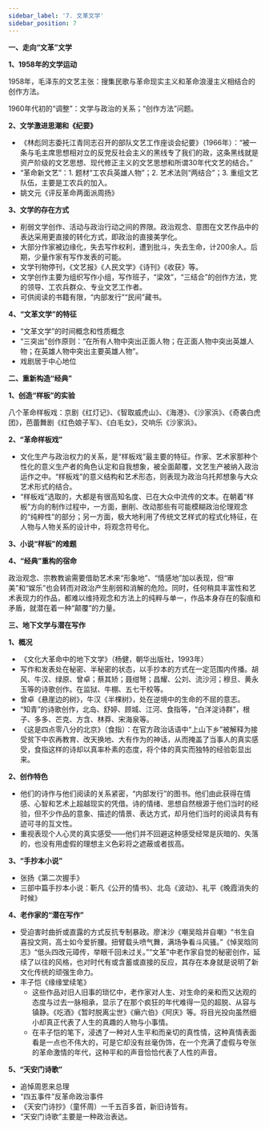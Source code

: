 ```yaml
---
sidebar_label: '7. 文革文学'
sidebar_position: 7
---
```



**一、走向“文革”文学**

**1、1958年的文学运动**

1958年，毛泽东的文艺主张：搜集民歌与革命现实主义和革命浪漫主义相结合的创作方法。

1960年代初的“调整”：文学与政治的关系；“创作方法”问题。

**2、文学激进思潮和《纪要》**

- 《林彪同志委托江青同志召开的部队文艺工作座谈会纪要》（1966年）：“被一条与毛主席思想相对立的反党反社会主义的黑线专了我们的政，这条黑线就是资产阶级的文艺思想、现代修正主义的文艺思想和所谓30年代文艺的结合。”
- “革命新文艺”：1. 题材“工农兵英雄人物”；2. 艺术法则“两结合”；3. 重组文艺队伍，主要是工农兵的加入。
- 姚文元《评反革命两面派周扬》

**3、文学的存在方式**

- 削弱文学创作、活动与政治行动之间的界限。政治观念、意图在文艺作品中的表达采用更直接的转化方式，即政治的直接美学化。
- 大部分作家被边缘化，失去写作权利，遭到批斗，失去生命，计200余人。后期，少量作家有写作发表的可能。
- 文学刊物停刊，《文艺报》《人民文学》《诗刊》《收获》等。
- 文学创作主要为组织写作小组，写作班子，“梁效”，“三结合”的创作方法，党的领导、工农兵群众、专业文艺工作者。
- 可供阅读的书籍有限，“内部发行”“民间”藏书。

**4、“文革文学”的特征**

- “文革文学”的时间概念和性质概念
- “三突出”创作原则：“在所有人物中突出正面人物；在正面人物中突出英雄人物；在英雄人物中突出主要英雄人物”。
- 戏剧居于中心地位


**二、重新构造“经典”**

**1、创造“样板”的实验**

八个革命样板戏：京剧《红灯记》、《智取威虎山》、《海港》、《沙家浜》、《奇袭白虎团》，芭蕾舞剧《红色娘子军》、《白毛女》，交响乐《沙家浜》。

**2、“革命样板戏”**

- 文化生产与政治权力的关系，是“样板戏”最主要的特征。作家、艺术家那种个性化的意义生产者的角色认定和自我想象，被全面颠覆，文艺生产被纳入政治运作之中。“样板戏”的意义结构和艺术形态，则表现为政治乌托邦想象与大众艺术形式的结合。
- “样板戏”选取的，大都是有很高知名度、已在大众中流传的文本。在朝着“样板”方向的制作过程中，一方面，删削、改动那些有可能模糊政治伦理观念的“纯粹性”的部分；另一方面，极大地利用了传统文艺样式的程式化特征，在人物与人物关系的设计中，将观念符号化。

**3、小说“样板”的难题**

**4、“经典”重构的宿命**

政治观念、宗教教谕需要借助艺术来“形象地”、“情感地”加以表现，但“审美”和“娱乐”也会转而对政治产生削弱和消解的危险。同时，任何稍具丰富性和艺术表现力的作品，都难以维持观念和方法上的纯粹与单一，作品本身存在的裂痕和矛盾，就潜在着一种“颠覆”的力量。

**三、地下文学与潜在写作**

**1、概况**

- 《文化大革命中的地下文学》（杨健，朝华出版社，1993年）
- 写作和发表处在秘密、半秘密的状态，以手抄本的方式在一定范围内传播。胡风、牛汉、绿原、曾卓；蔡其矫；聂绀弩；昌耀、公刘、流沙河；穆旦、黄永玉等的诗歌创作。在监狱、牛棚、五七干校等。
- 曾卓《悬崖边的树》，牛汉《半棵树》，处在逆境中的生命的不屈的意志。
- “知青”的诗歌创作，北岛、舒婷、顾城、江河、食指等，“白洋淀诗群”，根子、多多、芒克、方含、林莽、宋海泉等。
- 《这是四点零八分的北京》（食指）：在官方政治话语中“上山下乡”被解释为接受贫下中农再教育、改天换地、大有作为的神话，从而掩盖了当事人的真实感受，食指这样的诗却以真率朴素的态度，将个体的真实而独特的经验彰显出来。

**2、创作特色**

- 他们的诗作与他们阅读的关系紧密，“内部发行”的图书。他们由此获得在情感、心智和艺术上超越现实的凭借。诗的情绪、思想自然根源于他们当时的经验，但不少作品的意象、描述的情景、表达方式，却月他们当时的阅读具有有迹可寻的互文性。
- 重视表现个人心灵的真实感受——他们并不回避这种感受经常是灰暗的、失落的，也没有用虚假的理想主义色彩将之遮蔽或者拔高。

**3、“手抄本小说”**

- 张扬《第二次握手》
- 三部中篇手抄本小说：靳凡《公开的情书》、北岛《波动》、礼平《晚霞消失的时候》

**4、老作家的“潜在写作”**

- 受迫害时曲折或直露的方式反抗专制暴政。廖沫沙《嘲吴晗并自嘲》“书生自喜投文网，高士如今爱折腰。扭臂载头喷气舞，满场争看斗风骚。”《悼吴晗同志》“低头四改元璋传，举眼千回未过关。”“文革”中老作家自觉的秘密创作，延续了以往的风格，也对时代有或含蓄或直接的反应，其存在本身就是说明了新文化传统的顽强生命力。
- 丰子恺《缘缘堂续笔》
    - 这些作品对旧人旧事的琐忆中，老作家对人生、对生命的亲和而又达观的态度与过去一脉相承，显示了在那个疯狂的年代难得一见的超脱、从容与镇静。《吃酒》《暂时脱离尘世》《癞六伯》《阿庆》等。将目光投向虽然细小却真正代表了人生的真趣的人物与小事情。
    - 在丰子恺的笔下，浸透了一种对人生平和而亲切的真性情，这种真情表面看是一点也不伟大的，可是它却没有丝毫伪饰，在一个充满了虚假与夸张的革命激情的年代，这种平和的声音恰恰代表了人性的声音。

**5、“天安门诗歌”**
- 追悼周恩来总理
- “四五事件”反革命政治事件
- 《天安门诗抄》（童怀周）一千五百多首，新旧诗皆有。
- “天安门诗歌”主要是一种政治表达。

 

 